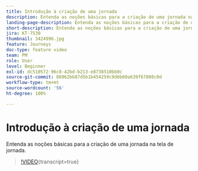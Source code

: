 ```yaml
---
title: Introdução à criação de uma jornada
description: Entenda as noções básicas para a criação de uma jornada na tela de jornada.
landing-page-description: Entenda as noções básicas para a criação de uma jornada na tela de jornada.
short-description: Entenda as noções básicas para a criação de uma jornada na tela de jornada.
jira: KT-7530
thumbnail: 3424996.jpg
feature: Journeys
doc-type: feature video
team: PM
role: User
level: Beginner
exl-id: dc510572-96c8-42bd-b213-e8738510bb0c
source-git-commit: 86962bb87d5b1b454259c9d6b60a639f67808c0d
workflow-type: tm+mt
source-wordcount: '56'
ht-degree: 100%

---
```


# Introdução à criação de uma jornada

Entenda as noções básicas para a criação de uma jornada na tela de jornada.

>[!VIDEO](https://video.tv.adobe.com/v/3430346?quality=12&learn=on&captions=por_br){transcript=true}
